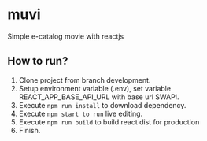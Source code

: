 # muvi
Simple e-catalog movie with reactjs

## How to run?
1. Clone project from branch development.
2. Setup environment variable (.env), set variable REACT_APP_BASE_API_URL with base url SWAPI.
3. Execute `npm run install` to download dependency.
4. Execute `npm start to run` live editing.
5. Execute `npm run build` to build react dist for production
6. Finish.
